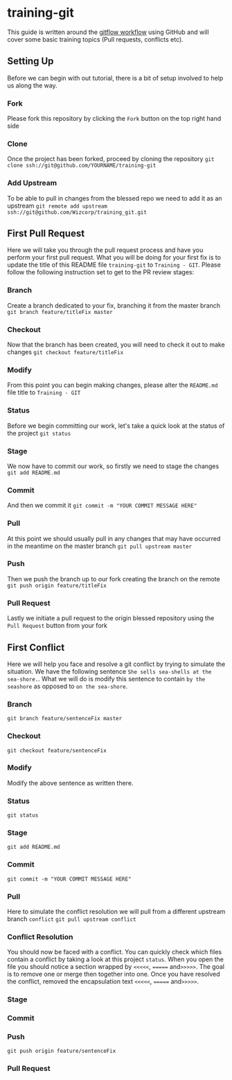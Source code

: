 training-git
============
This guide is written around the [gitflow workflow](https://www.atlassian.com/git/workflows#!workflow-gitflow) using
GitHub and will cover some basic training topics (Pull requests, conflicts etc).


Setting Up
----------
Before we can begin with out tutorial, there is a bit of setup involved to help us along the way.

### Fork
Please fork this repository by clicking the `Fork` button on the top right hand side

### Clone
Once the project has been forked, proceed by cloning the repository
`git clone ssh://git@github.com/YOURNAME/training-git`

### Add Upstream
To be able to pull in changes from the blessed repo we need to add it as an upstream
`git remote add upstream ssh://git@github.com/Wizcorp/training_git.git`


First Pull Request
------------------
Here we will take you through the pull request process and have you perform your first pull request. What you will be
doing for your first fix is to update the title of this README file `training-git` to `Training - GIT`. Please follow
the following instruction set to get to the PR review stages:

### Branch
Create a branch dedicated to your fix, branching it from the master branch
`git branch feature/titleFix master`

### Checkout
Now that the branch has been created, you will need to check it out to make changes
`git checkout feature/titleFix`

### Modify
From this point you can begin making changes, please alter the `README.md` file title to `Training - GIT`

### Status
Before we begin committing our work, let's take a quick look at the status of the project
`git status`

### Stage
We now have to commit our work, so firstly we need to stage the changes
`git add README.md`

### Commit 
And then we commit it
`git commit -m "YOUR COMMIT MESSAGE HERE"`

### Pull
At this point we should usually pull in any changes that may have occurred in the meantime on the master branch
`git pull upstream master`

### Push
Then we push the branch up to our fork creating the branch on the remote
`git push origin feature/titleFix`

### Pull Request
Lastly we initiate a pull request to the origin blessed repository using the `Pull Request` button from your fork


First Conflict
--------------
Here we will help you face and resolve a git conflict by trying to simulate the situation. We have the following
sentence `She sells sea-shells at the sea-shore.`. What we will do is modify this sentence to contain `by the seashore`
as opposed to `on the sea-shore`.

### Branch
`git branch feature/sentenceFix master`

### Checkout
`git checkout feature/sentenceFix`

### Modify
Modify the above sentence as written there.

### Status
`git status`

### Stage
`git add README.md`

### Commit
`git commit -m "YOUR COMMIT MESSAGE HERE"`

### Pull
Here to simulate the conflict resolution we will pull from a different upstream branch `conflict`
`git pull upstream conflict`

### Conflict Resolution
You should now be faced with a conflict. You can quickly check which files contain a conflict by taking a look at this
project `status`. When you open the file you should notice a section wrapped by `<<<<<`, `=====` and`>>>>>`. The goal is
to remove one or merge then together into one. Once you have resolved the conflict, removed the encapsulation text
`<<<<<`, `=====` and`>>>>>`.

### Stage

### Commit

### Push
`git push origin feature/sentenceFix`

### Pull Request